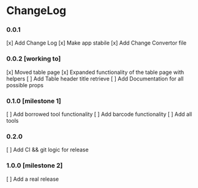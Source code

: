 # ChangeLog

### 0.0.1

[x] Add Change Log
[x] Make app stabile
[x] Add Change Convertor file

### 0.0.2 [working to]
[x] Moved table page
[x] Expanded functionality of the table page with helpers
[ ] Add Table header title retrieve
[ ] Add Documentation for all possible props

### 0.1.0 [milestone 1]

[ ] Add borrowed tool functionality
[ ] Add barcode functionality
[ ] Add all tools

### 0.2.0

[ ] Add CI && git logic for release

### 1.0.0 [milestone 2]

[ ] Add a real release
